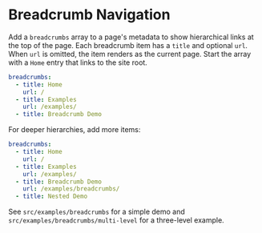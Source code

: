 # Breadcrumb Navigation

Add a `breadcrumbs` array to a page's metadata to show hierarchical links at
the top of the page. Each breadcrumb item has a `title` and optional `url`.
When `url` is omitted, the item renders as the current page.
Start the array with a `Home` entry that links to the site root.

```yaml
breadcrumbs:
  - title: Home
    url: /
  - title: Examples
    url: /examples/
  - title: Breadcrumb Demo
```

For deeper hierarchies, add more items:

```yaml
breadcrumbs:
  - title: Home
    url: /
  - title: Examples
    url: /examples/
  - title: Breadcrumb Demo
    url: /examples/breadcrumbs/
  - title: Nested Demo
```

See `src/examples/breadcrumbs` for a simple demo and
`src/examples/breadcrumbs/multi-level` for a three-level example.
